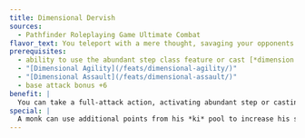 ```yaml
---
title: Dimensional Dervish
sources:
  - Pathfinder Roleplaying Game Ultimate Combat
flavor_text: You teleport with a mere thought, savaging your opponents as you flash in and out of reality.
prerequisites:
  - ability to use the abundant step class feature or cast [*dimension door*](/spells/dimension-door/)
  - "[Dimensional Agility](/feats/dimensional-agility/)"
  - "[Dimensional Assault](/feats/dimensional-assault/)"
  - base attack bonus +6
benefit: |
  You can take a full-attack action, activating abundant step or casting [*dimension door*](/spells/dimension-door/) as a swift action. If your do, you can teleport up to twice your speed (up to the maximum distance allowed by the spell or ability), dividing this teleportation into increments you use before your first attack, between each attack, and after your last attack. You must teleport at least 5 feet each time you teleport.
special: |
  A monk can use additional points from his *ki* pool to increase his speed before determining the total speed for this teleportation.
---
```


